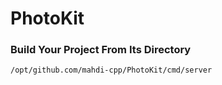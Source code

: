 # PhotoKit

### Build Your Project From Its Directory

```
/opt/github.com/mahdi-cpp/PhotoKit/cmd/server
```
